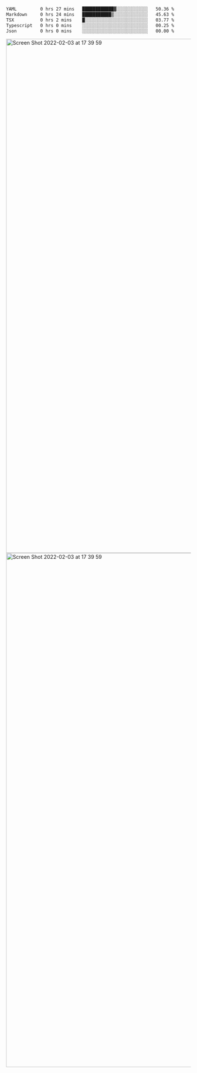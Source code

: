<!--START_SECTION:waka-->

```txt
YAML         0 hrs 27 mins   ████████████▓░░░░░░░░░░░░   50.36 %
Markdown     0 hrs 24 mins   ███████████▒░░░░░░░░░░░░░   45.63 %
TSX          0 hrs 2 mins    █░░░░░░░░░░░░░░░░░░░░░░░░   03.77 %
Typescript   0 hrs 0 mins    ░░░░░░░░░░░░░░░░░░░░░░░░░   00.25 %
Json         0 hrs 0 mins    ░░░░░░░░░░░░░░░░░░░░░░░░░   00.00 %
```

<!--END_SECTION:waka-->

<img width="1400" alt="Screen Shot 2022-02-03 at 17 39 59" src="https://user-images.githubusercontent.com/45716542/152387304-f2b60485-53a6-4f4b-a818-5cefb1b0c0ae.png">
<img width="1400" alt="Screen Shot 2022-02-03 at 17 39 59" src="https://user-images.githubusercontent.com/45716542/152387273-ea5cdf21-2a45-44da-8bef-00c1763b1d42.png">
